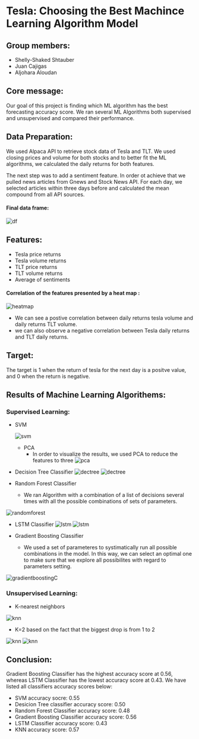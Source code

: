 
# Tesla: Choosing the Best Machince Learning Algorithm Model

## Group members:
- Shelly-Shaked Shtauber
- Juan Cajigas
- Aljohara Aloudan

## Core message:

Our goal of this project is finding which ML algorithm has the best forecasting accuracy score.  We ran several ML Algorithms both supervised and unsupervised and compared their performance. 


## Data Preparation:

We used Alpaca API to retrieve stock data of Tesla and TLT. We used closing prices and volume for both stocks and to better fit the ML algorithms, we calculated the daily returns for both features. 

The next step was to add a sentiment feature. In order ot achieve that we pulled news articles from Gnews and Stock News API. For each day, we selected articles within three days before and calculated the mean compound from all API sources. 

#### Final data frame:
![df](images/tesla_features_df.png)


## Features:
- Tesla price returns
- Tesla volume returns
- TLT price returns
- TLT volume returns
- Average of sentiments 

#### Correlation of the features presented by a heat map :
![heatmap](images/heat_map.png)

- We can see a postive correlation between daily returns tesla volume and daily returns TLT volume. 
- we can also observe a negative correlation between Tesla daily returns and TLT daily returns. 

## Target:
The target is 1 when the return of tesla for the next day is a positve value, and 0 when the return is negative. 









## Results of Machine Learning Algorithems:

### Supervised Learning:
- SVM 
                
                
    ![svm](images/svm.png)
    - PCA
        - In order to visualize the results, we used PCA to reduce the features to three 
        ![pca](images/svm_pca.png)


- Decision Tree Classifier
![dectree](images/dec_tree.png)
![dectree](images/img_tree.png)
- Random Forest Classifier 
  -   We ran Algorithm with a combination of a list of decisions several times with all the possible combinations of sets of parameters.
  

![randomforest](images/random_forest.png)

- LSTM Classifier
![lstm](images/model_lstm.png)
![lstm](images/lstm.png)

- Gradient Boosting Classifier
    - We used a set of parameteres to systimatically run all possible combinations in the model. In this way, we can select an optimal one to make sure that we explore all possibilites with regard to parameters setting. 
       
![gradientboostingC](images/g_b_class.png)










### Unsupervised Learning:
- K-nearest neighbors

![knn](images/elbow_curve.png)
- K=2 based on the fact that the biggest drop is from 1 to 2

![knn](images/knn_report.png)
![knn](images/knn_pic.png)


## Conclusion: 
Gradient Boosting Classifier has the highest accuracy score at 0.56, whereas LSTM Classifier has the lowest accuracy score at 0.43.
We have listed all classifiers accuracy scores below:
- SVM accuracy socre: 0.55
- Desicion Tree classifier accuracy score: 0.50
- Random Forest Classifier accuracy score: 0.48
- Gradient Boosting Classifier accuracy score: 0.56
- LSTM Classifier accuracy score: 0.43
- KNN accuracy score: 0.57

